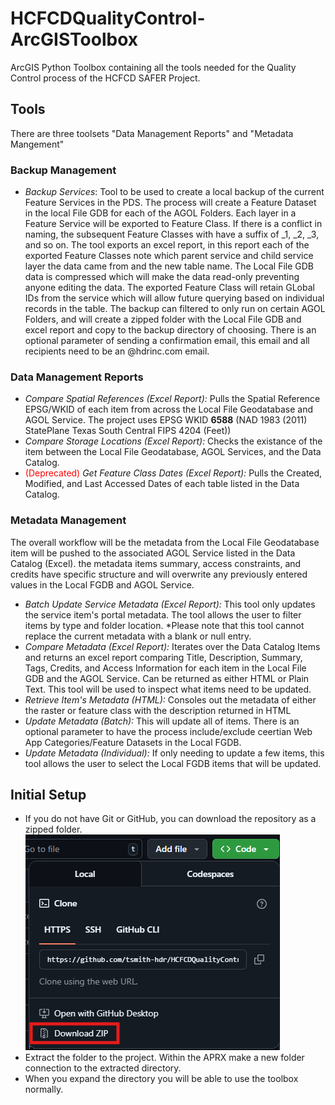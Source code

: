 # HCFCDQualityControl-ArcGISToolbox
ArcGIS Python Toolbox containing all the tools needed for the Quality Control process of the HCFCD SAFER Project.

## Tools
There are three toolsets "Data Management Reports" and "Metadata Mangement"

### Backup Management
- <i>Backup Services</i>: Tool to be used to create a local backup of the current Feature Services in the PDS. The process will create a Feature Dataset in the local File GDB for each of the AGOL Folders. Each layer in a Feature Service will be exported to Feature Class. If there is a conflict in naming, the subsequent Feature Classes with have a suffix of _1, _2, _3, and so on. The tool exports an excel report, in this report each of the exported Feature Classes note which parent service and child service layer the data came from and the new table name. The Local File GDB data is compressed which will make the data read-only preventing anyone editing the data. The exported Feature Class will retain GLobal IDs from the service which will allow future querying based on individual records in the table. The backup can filtered to only run on certain AGOL Folders, and will create a zipped folder with the Local File GDB and excel report and copy to the backup directory of choosing. There is an optional parameter of sending a confirmation email, this email and all recipients need to be an @hdrinc.com email. 

### Data Management Reports
- <i>Compare Spatial References (Excel Report):</i> Pulls the Spatial Reference EPSG/WKID of each item from across the Local File Geodatabase and  AGOL Service. The project uses EPSG WKID <b>6588</b> (NAD 1983 (2011) StatePlane Texas South Central FIPS 4204 (Feet))
- <i>Compare Storage Locations (Excel Report):</i> Checks the existance of the item between the Local File Geodatabase, AGOL Services, and the Data Catalog.
- <span style="color:red">(Deprecated) </span><i>Get Feature Class Dates (Excel Report):</i> Pulls the Created, Modified, and Last Accessed Dates of each table listed in the Data Catalog. 

### Metadata Management
The overall workflow will be the metadata from the Local File Geodatabase item will be pushed to the associated AGOL Service listed in the Data Catalog (Excel). the metadata items summary, access constraints, and credits have specific structure and will overwrite any previously entered values in the Local FGDB and AGOL Service. 
- <i>Batch Update Service Metadata (Excel Report):</i> This tool only updates the service item's portal metadata. The tool allows the user to filter items by type and folder location. *Please note that this tool cannot replace the current metadata with a blank or null entry.
- <i>Compare Metadata (Excel Report):</i> Iterates over the Data Catalog Items and returns an excel report comparing Title, Description, Summary, Tags, Credits, and Access Information for each item in the Local File GDB and the AGOL Service. Can be returned as either HTML or Plain Text. This tool will be used to inspect what items need to be updated.
- <i>Retrieve Item's Metadata (HTML):</i> Consoles out the metadata of either the raster or feature class with the description returned in HTML
- <i>Update Metadata (Batch):</i> This will update all of items. There is an optional parameter to have the process include/exclude ceertian Web App Categories/Feature Datasets in the Local FGDB.
- <i>Update Metadata (Individual):</i> If only needing to update a few items, this tool allows the user to select the Local FGDB items that will be updated.

## Initial Setup
- If you do not have Git or GitHub, you can download the repository as a zipped folder. \
![](docs/image.png)
- Extract the folder to the project. 
Within the APRX make a new folder connection to the extracted directory. 
- When you expand the directory you will be able to use the toolbox normally.

